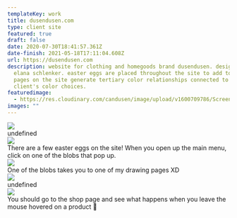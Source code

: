 ```yaml
---
templateKey: work
title: dusendusen.com
type: client site
featured: true
draft: false
date: 2020-07-30T18:41:57.361Z
date-finish: 2021-05-18T17:11:04.608Z
url: https://dusendusen.com
description: website for clothing and homegoods brand dusendusen. designed by
  elana schlenker. easter eggs are placed throughout the site to add to the fun.
  pages on the site generate tertiary color relationships connected to the
  client's color choices.
featuredimage:
  - https://res.cloudinary.com/candusen/image/upload/v1600709786/Screen_Shot_2020-09-21_at_12.48.58_PM_qrrtbq.png
images: ""
---
```

<div class='caption-container image-caption'>
    <img src=https://res.cloudinary.com/candusen/image/upload/v1621357900/Screen_Shot_2021-05-17_at_10.27.12_AM_qxwn1u.png></img>
  <div class='caption'>undefined</div></div>

<div class='caption-container image-caption'>
    <img src=https://res.cloudinary.com/candusen/image/upload/v1621357900/Screen_Shot_2021-05-17_at_10.27.27_AM_kpm4b4.png></img>
  <div class='caption'>There are a few easter eggs on the site! When you open up the main menu, click on one of the blobs that pop up.</div></div>

<div class='caption-container image-caption'>
    <img src=https://res.cloudinary.com/candusen/image/upload/v1621357900/Screen_Shot_2021-05-17_at_10.28.01_AM_jvul3z.png></img>
  <div class='caption'>One of the blobs takes you to one of my drawing pages XD</div></div>

<div class='caption-container image-caption'>
    <img src=https://res.cloudinary.com/candusen/image/upload/v1621357902/Screen_Shot_2021-05-17_at_10.28.44_AM_sa3uyb.png></img>
  <div class='caption'>undefined</div></div>

<div class='caption-container image-caption'>
    <img src=https://res.cloudinary.com/candusen/image/upload/v1621357900/Screen_Shot_2021-05-17_at_10.29.19_AM_ei3soz.png></img>
  <div class='caption'>You should go to the shop page and see what happens when you leave the mouse hovered on a product 🤪</div></div>